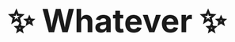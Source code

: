 <div style="height: 20rem; display: flex; justify-content: center; align-items: center; ">

<p style="text-align: center important; display: inline-block; font-size: 4rem; font-weight: bold;"> ✨ Whatever ✨ </p>

</div>


<!--
**adamkiss/adamkiss** is a ✨ _special_ ✨ repository because its `README.md` (this file) appears on your GitHub profile.

Here are some ideas to get you started:

- 🔭 I’m currently working on ...
- 🌱 I’m currently learning ...
- 👯 I’m looking to collaborate on ...
- 🤔 I’m looking for help with ...
- 💬 Ask me about ...
- 📫 How to reach me: ...
- 😄 Pronouns: ...
- ⚡ Fun fact: ...
-->
